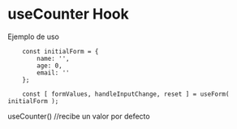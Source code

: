 # useCounter Hook

Ejemplo de uso

```
    const initialForm = {
        name: '',
        age: 0,
        email: ''
    };

    const [ formValues, handleInputChange, reset ] = useForm( initialForm );
```

useCounter() //recibe un valor por defecto
